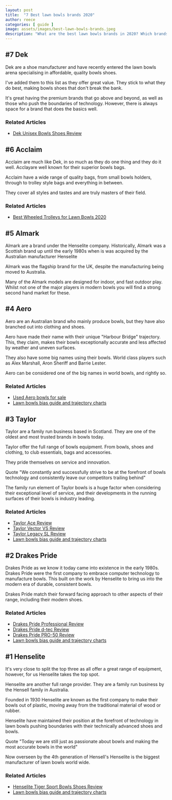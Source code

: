 ```yaml
---
layout: post
title:  "7 Best lawn bowls brands 2020"
author: reece
categories: [ guide ]
image: assets/images/best-lawn-bowls-brands.jpeg
description: "What are the best lawn bowls brands in 2020? Which brands should you be using?"
---
```


## #7 Dek
Dek are a shoe manufacturer and have recently entered the lawn bowls arena specialising in affordable, quality bowls shoes.

I've added them to this list as they offer great value. They stick to what they do best, making bowls shoes that don't break the bank.

It's great having the premium brands that go above and beyond, as well as those who push the boundaries of technology. However, there is always space for a brand that does the basics well.

<div class="overview"  markdown="1">
  
  <h3>Related Articles</h3>
  
  * <a href="/review/shoes/dek-unisex-bowls-shoes-review" target="_blank">Dek Unisex Bowls Shoes Review</a>
  
</div> 

## #6 Acclaim

Acclaim are much like Dek, in so much as they do one thing and they do it well. Acclayare well known for their superior bowls bags.

Acclaim have a wide range of quality bags, from small bowls holders, through to trolley style bags and everything in between.

They cover all styles and tastes and are truly masters of their field.

<div class="overview">
  
  ### Related Articles
  
  * <a href="/guide/best-wheeled-trolleys" target="_blank">Best Wheeled Trolleys for Lawn Bowls 2020</a>
  
</div> 

## #5 Almark

Almark are a brand under the Henselite company. Historically, Almark was a Scottish brand up until the early 1980s when is was acquired by the Australian manufacturer Henselite 

Almark was the flagship brand for the UK, despite the manufacturing being moved to Australia.

Many of the Almark models are designed for indoor, and fast outdoor play. Whilst not one of the major players in modern bowls you will find a strong second hand market for these.


## #4 Aero

Aero are an Australian brand who mainly produce bowls, but they have also branched out into clothing and shoes.

Aero have made their name with their unique "Harbour Bridge" trajectory. This, they claim, makes their bowls exceptionally accurate and less affected by weather and uneven surfaces.

They also have some big names using their bowls. World class players such as Alex Marshall, Aron Sheriff and Barrie Lester. 

Aero can be considered one of the big names in world bowls, and rightly so.

<div class="overview">
  
  ### Related Articles
  
  * <a href="/guide/used-aero-bowls-for-sale" target="_blank">Used Aero bowls for sale</a>
  * <a href="/guide/lawn-bowls-bias-guide-and-trajectory-charts-2020" target="_blank">Lawn bowls bias guide and trajectory charts</a>
  
</div> 

## #3 Taylor

Taylor are a family run business based in Scotland. They are one of the oldest and most trusted brands in bowls today.

Taylor offer the full range of bowls equipment. From bowls, shoes and clothing, to club essentials, bags and accessories.

They pride themselves on service and innovation. 

Quote "We constantly and successfully strive to be at the forefront of bowls technology and consistently leave our competitors trailing behind"

The family run element of Taylor bowls is a huge factor when considering their exceptional level of service, and their developments in the running surfaces of their bowls is industry leading.

<div class="overview">
  
  ### Related Articles
  
  * <a href="/review/bowls/taylor-ace-review" target="_blank">Taylor Ace Review</a>
  * <a href="/review/bowls/taylor-vector-vs-review" target="_blank">Taylor Vector VS Review</a>
  * <a href="/review/bowls/taylor-legacy-sl-review" target="_blank">Taylor Legacy SL Review</a>
  * <a href="/guide/lawn-bowls-bias-guide-and-trajectory-charts-2020" target="_blank">Lawn bowls bias guide and trajectory charts</a>
  
</div> 

## #2 Drakes Pride

Drakes Pride as we know it today came into existence in the early 1980s. Drakes Pride were the first company to embrace computer technology to manufacture bowls. This built on the work by Henselite to bring us into the modern era of durable, consistent bowls. 

Drakes Pride match their forward facing approach to other aspects of their range, including their modern shoes.

<div class="overview">
  
  ### Related Articles
  
  * <a href="/review/bowls/drakes-pride-professional-review" target="_blank">Drakes Pride Professional Review</a>
  * <a href="/review/bowls/drakes-pride-d-tec-review" target="_blank">Drakes Pride d-tec Review</a>
  * <a href="/review/bowls/drakes-pride-pro-50-review" target="_blank">Drakes Pride PRO-50 Review</a>
  * <a href="/guide/lawn-bowls-bias-guide-and-trajectory-charts-2020" target="_blank">Lawn bowls bias guide and trajectory charts</a>
  
</div> 

## #1 Henselite

It's very close to split the top three as all offer a great range of equipment, however, for us Henselite takes the top spot.

Henselite are another full range provider. They are a family run business by the Hensell family in Australia.

Founded in 1930 Henselite are known as the first company to make their bowls out of plastic, moving away from the traditional material of wood or rubber. 

Henselite have maintained their position at the forefront of technology in lawn bowls pushing boundaries with their technically advanced shoes and bowls.

Quote "Today we are still just as passionate about bowls and making the most accurate bowls in the world"

Now overseen by the 4th generation of Hensell's Henselite is the biggest manufacturer of lawn bowls world wide.

<div class="overview">
  
  ### Related Articles
  
  * <a href="/review/shoes/henselite-tiger-sport-bowls-shoes-review" target="_blank">Henselite Tiger Sport Bowls Shoes Review</a>
  * <a href="/guide/lawn-bowls-bias-guide-and-trajectory-charts-2020" target="_blank">Lawn bowls bias guide and trajectory charts</a>
  
</div> 

